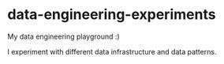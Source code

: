 # data-engineering-experiments
My data engineering playground :)

I experiment with different data infrastructure and data patterns. 
